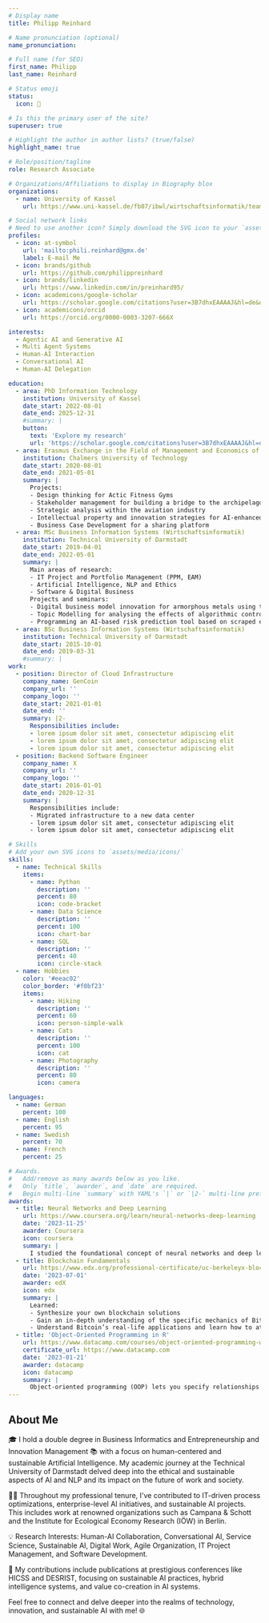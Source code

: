 ```yaml
---
# Display name
title: Philipp Reinhard

# Name pronunciation (optional)
name_pronunciation: 

# Full name (for SEO)
first_name: Philipp
last_name: Reinhard

# Status emoji
status:
  icon: 🤖

# Is this the primary user of the site?
superuser: true

# Highlight the author in author lists? (true/false)
highlight_name: true

# Role/position/tagline
role: Research Associate

# Organizations/Affiliations to display in Biography blox
organizations:
  - name: University of Kassel
    url: https://www.uni-kassel.de/fb07/ibwl/wirtschaftsinformatik/team/forschungsgruppenleiter-und-wissenschaftliche-mitarbeiter/philipp-reinhard.html

# Social network links
# Need to use another icon? Simply download the SVG icon to your `assets/media/icons/` folder.
profiles:
  - icon: at-symbol
    url: 'mailto:phili.reinhard@gmx.de'
    label: E-mail Me
  - icon: brands/github
    url: https://github.com/philippreinhard
  - icon: brands/linkedin
    url: https://www.linkedin.com/in/preinhard95/
  - icon: academicons/google-scholar
    url: https://scholar.google.com/citations?user=3B7dhxEAAAAJ&hl=de&oi=ao
  - icon: academicons/orcid
    url: https://orcid.org/0000-0003-3207-666X

interests:
  - Agentic AI and Generative AI
  - Multi Agent Systems
  - Human-AI Interaction
  - Conversational AI
  - Human-AI Delegation

education:
  - area: PhD Information Technology
    institution: University of Kassel
    date_start: 2022-08-01
    date_end: 2025-12-31
    #summary: |
    button:
      text: 'Explore my research'
      url: 'https://scholar.google.com/citations?user=3B7dhxEAAAAJ&hl=de&oi=ao'
  - area: Erasmus Exchange in the Field of Management and Economics of Innovation | Entrepreneurship and Business Design 
    institution: Chalmers University of Technology
    date_start: 2020-08-01
    date_end: 2021-05-01
    summary: |
      Projects:
      - Design thinking for Actic Fitness Gyms
      - Stakeholder management for building a bridge to the archipelago
      - Strategic analysis within the aviation industry
      - Intellectual property and innovation strategies for AI-enhanced CT scanners
      - Business Case Development for a sharing platform
  - area: MSc Business Information Systems (Wirtschaftsinformatik)
    institution: Technical University of Darmstadt
    date_start: 2019-04-01
    date_end: 2022-05-01
    summary: |
      Main areas of research:
      - IT Project and Portfolio Management (PPM, EAM)
      - Artificial Intelligence, NLP and Ethics
      - Software & Digital Business
      Projects and seminars:
      - Digital business model innovation for armorphous metals using the value proposition canvas and St. Galler Business Model Navigator™ 
      - Topic Modelling for analysing the effects of algorithmic control on Uber users
      - Programming an AI-based risk prediction tool based on scraped employer reviews (Tensorflow)
  - area: BSc Business Information Systems (Wirtschaftsinformatik)
    institution: Technical University of Darmstadt
    date_start: 2015-10-01
    date_end: 2019-03-31
    #summary: |   
work:
  - position: Director of Cloud Infrastructure
    company_name: GenCoin
    company_url: ''
    company_logo: ''
    date_start: 2021-01-01
    date_end: ''
    summary: |2-
      Responsibilities include:
      - lorem ipsum dolor sit amet, consectetur adipiscing elit
      - lorem ipsum dolor sit amet, consectetur adipiscing elit
      - lorem ipsum dolor sit amet, consectetur adipiscing elit
  - position: Backend Software Engineer
    company_name: X
    company_url: ''
    company_logo: ''
    date_start: 2016-01-01
    date_end: 2020-12-31
    summary: |
      Responsibilities include:
      - Migrated infrastructure to a new data center
      - lorem ipsum dolor sit amet, consectetur adipiscing elit
      - lorem ipsum dolor sit amet, consectetur adipiscing elit

# Skills
# Add your own SVG icons to `assets/media/icons/`
skills:
  - name: Technical Skills
    items:
      - name: Python
        description: ''
        percent: 80
        icon: code-bracket
      - name: Data Science
        description: ''
        percent: 100
        icon: chart-bar
      - name: SQL
        description: ''
        percent: 40
        icon: circle-stack
  - name: Hobbies
    color: '#eeac02'
    color_border: '#f0bf23'
    items:
      - name: Hiking
        description: ''
        percent: 60
        icon: person-simple-walk
      - name: Cats
        description: ''
        percent: 100
        icon: cat
      - name: Photography
        description: ''
        percent: 80
        icon: camera

languages:
  - name: German
    percent: 100
  - name: English
    percent: 95
  - name: Swedish
    percent: 70
  - name: French
    percent: 25

# Awards.
#   Add/remove as many awards below as you like.
#   Only `title`, `awarder`, and `date` are required.
#   Begin multi-line `summary` with YAML's `|` or `|2-` multi-line prefix and indent 2 spaces below.
awards:
  - title: Neural Networks and Deep Learning
    url: https://www.coursera.org/learn/neural-networks-deep-learning
    date: '2023-11-25'
    awarder: Coursera
    icon: coursera
    summary: |
      I studied the foundational concept of neural networks and deep learning. By the end, I was familiar with the significant technological trends driving the rise of deep learning; build, train, and apply fully connected deep neural networks; implement efficient (vectorized) neural networks; identify key parameters in a neural network’s architecture; and apply deep learning to your own applications.
  - title: Blockchain Fundamentals
    url: https://www.edx.org/professional-certificate/uc-berkeleyx-blockchain-fundamentals
    date: '2023-07-01'
    awarder: edX
    icon: edx
    summary: |
      Learned:
      - Synthesize your own blockchain solutions
      - Gain an in-depth understanding of the specific mechanics of Bitcoin
      - Understand Bitcoin’s real-life applications and learn how to attack and destroy Bitcoin, Ethereum, smart contracts and Dapps, and alternatives to Bitcoin’s Proof-of-Work consensus algorithm
  - title: 'Object-Oriented Programming in R'
    url: https://www.datacamp.com/courses/object-oriented-programming-with-s3-and-r6-in-r
    certificate_url: https://www.datacamp.com
    date: '2023-01-21'
    awarder: datacamp
    icon: datacamp
    summary: |
      Object-oriented programming (OOP) lets you specify relationships between functions and the objects that they can act on, helping you manage complexity in your code. This is an intermediate level course, providing an introduction to OOP, using the S3 and R6 systems. S3 is a great day-to-day R programming tool that simplifies some of the functions that you write. R6 is especially useful for industry-specific analyses, working with web APIs, and building GUIs.
---
```


## About Me

🎓 I hold a double degree in Business Informatics and Entrepreneurship and Innovation Management 📚 with a focus on human-centered and sustainable Artificial Intelligence. My academic journey at the Technical University of Darmstadt delved deep into the ethical and sustainable aspects of AI and NLP and its impact on the future of work and society.

👨‍💼 Throughout my professional tenure, I've contributed to IT-driven process optimizations, enterprise-level AI initiatives, and sustainable AI projects. This includes work at renowned organizations such as Campana & Schott and the Institute for Ecological Economy Research (IÖW) in Berlin.

💡 Research Interests: Human-AI Collaboration, Conversational AI, Service Science, Sustainable AI, Digital Work, Agile Organization, IT Project Management, and Software Development.

📝 My contributions include publications at prestigious conferences like HICSS and DESRIST, focusing on sustainable AI practices, hybrid intelligence systems, and value co-creation in AI systems.

Feel free to connect and delve deeper into the realms of technology, innovation, and sustainable AI with me! 🌐
